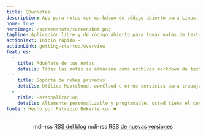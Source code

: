```yaml
---
title: QOwnNotes
description: App para notas con markdown de código abierto para Linux, Mac OS X y Windows que funciona con Notas de Nextcloud
home: true
heroImage: /screenshots/screenshot.png
tagline: Aplicación libre y de código abierto para tomar notas de texto con markdown e integración con Nextcloud/Owncloud
actionText: Inicio rápido →
actionLink: getting-started/overview
features:
  - 
    title: Aduéñate de tus notas
    details: Todas las notas se almacena como archivos markdown de texto plano en tu ordenador, no hay «bloqueo de vendedor»
  - 
    title: Soporte de nubes privadas
    details: Utilice Nextcloud, ownCloud u otros servicios para trabajar con sus notas en línea o sincronizarlas entre dispositivos
  - 
    title: Personalización
    details: Altamente personalizable y programable, usted tiene el control de cómo quiere trabajar con sus notas.
footer: Hecho por Patrizio Bekerle con ❤️
---
```


<div class="rss-block">
    <v-chip outlined><v-icon left>mdi-rss</v-icon> <a href="https://feeds.feedburner.com/QOwnNotesBlog">RSS del blog</a></v-chip>
    <v-chip outlined><v-icon left>mdi-rss</v-icon> <a href="https://feeds.feedburner.com/QOwnNotesReleases">RSS de nuevas versiones</a></v-chip>
</div>

<Poll />

<style>
    .rss-block { text-align: center; margin-bottom: 20px; }
</style>
